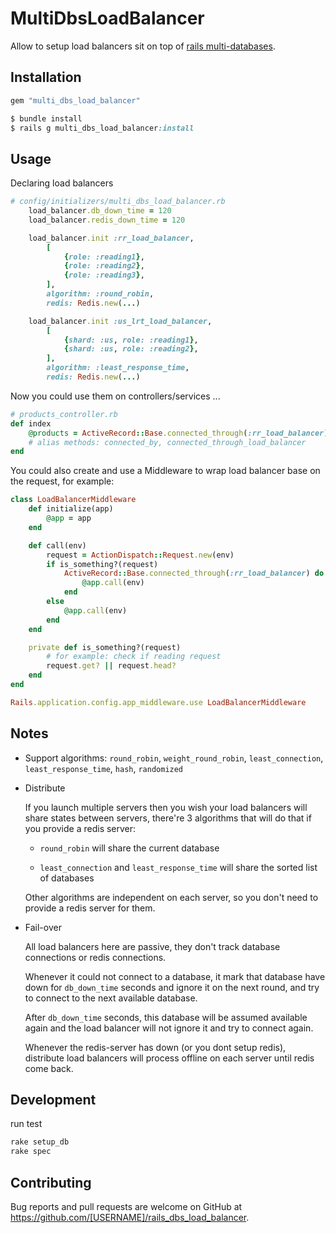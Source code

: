 # MultiDbsLoadBalancer

Allow to setup load balancers sit on top of [rails multi-databases](https://guides.rubyonrails.org/active_record_multiple_databases.html).

## Installation

```ruby
gem "multi_dbs_load_balancer"

$ bundle install
$ rails g multi_dbs_load_balancer:install
```

## Usage

Declaring load balancers
```ruby
# config/initializers/multi_dbs_load_balancer.rb
    load_balancer.db_down_time = 120
    load_balancer.redis_down_time = 120

    load_balancer.init :rr_load_balancer,
        [
            {role: :reading1}, 
            {role: :reading2},
            {role: :reading3},
        ],
        algorithm: :round_robin,
        redis: Redis.new(...)

    load_balancer.init :us_lrt_load_balancer,
        [
            {shard: :us, role: :reading1}, 
            {shard: :us, role: :reading2},
        ],
        algorithm: :least_response_time,
        redis: Redis.new(...)
```

Now you could use them on controllers/services ...
```ruby
# products_controller.rb
def index
    @products = ActiveRecord::Base.connected_through(:rr_load_balancer) { Product.all }
    # alias methods: connected_by, connected_through_load_balancer
end
```

You could also create and use a Middleware to wrap load balancer base on the request, for example:
```ruby
class LoadBalancerMiddleware
    def initialize(app)
        @app = app
    end

    def call(env)
        request = ActionDispatch::Request.new(env)
        if is_something?(request)
            ActiveRecord::Base.connected_through(:rr_load_balancer) do
                @app.call(env)    
            end
        else
            @app.call(env)
        end
    end

    private def is_something?(request)
        # for example: check if reading request
        request.get? || request.head?
    end
end

Rails.application.config.app_middleware.use LoadBalancerMiddleware
```

## Notes

- Support algorithms: `round_robin`, `weight_round_robin`, `least_connection`, `least_response_time`, `hash`, `randomized`

- Distribute

    If you launch multiple servers then you wish your load balancers will share states between servers,
    there're 3 algorithms that will do that if you provide a redis server: 

    + `round_robin` will share the current database

    +  `least_connection` and `least_response_time` will share the sorted list of databases

    Other algorithms are independent on each server, so you don't need to provide a redis server for them.

- Fail-over

    All load balancers here are passive, they don't track database connections or redis connections.
    
    Whenever it could not connect to a database, it mark that database have down for `db_down_time` seconds and ignore it on the next round, 
    and try to connect to the next available database.

    After `db_down_time` seconds, this database will be assumed available again and the load balancer will not ignore it and try to connect again.

    Whenever the redis-server has down (or you dont setup redis), distribute load balancers will process offline on each server until redis come back.



## Development

run test
```ruby
rake setup_db
rake spec
```


## Contributing

Bug reports and pull requests are welcome on GitHub at https://github.com/[USERNAME]/rails_dbs_load_balancer.
